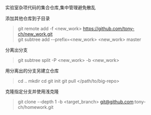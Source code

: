 实验室杂项代码的集合仓库,集中管理避免散乱

添加其他仓库到子目录
> git remote add -f <new_work> https://github.com/tony-ch/new_work.git  
> git subtree add --prefix=<new_work> <new_work> master

分离出分支
> git subtree split -P <new_work> -b <new_work>

用分离出的分支另建立仓库
> cd ..
> mkdir <new-repo>
> cd <new-repo>
> git init
> git pull </path/to/big-repo>  <name-of-new-branch>

克隆指定分支并使用浅克隆
> git clone --depth 1 -b <target_branch> git@github.com:tony-ch/homework.git

